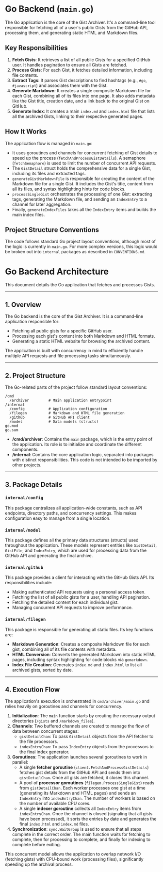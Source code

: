 # Go Backend (`main.go`)

The Go application is the core of the Gist Archiver. It's a command-line tool responsible for fetching all of a user's public Gists from the GitHub API, processing them, and generating static HTML and Markdown files.

## Key Responsibilities

1.  **Fetch Gists**: It retrieves a list of all public Gists for a specified GitHub user. It handles pagination to ensure all Gists are fetched.
2.  **Process Gists**: For each Gist, it fetches detailed information, including file contents.
3.  **Extract Tags**: It parses Gist descriptions to find hashtags (e.g., `#go`, `#javascript`) and associates them with the Gist.
4.  **Generate Markdown**: It creates a single composite Markdown file for each Gist, combining all of its files into one page. It also adds metadata like the Gist title, creation date, and a link back to the original Gist on GitHub.
5.  **Generate Index**: It creates a main `index.md` and `index.html` file that lists all the archived Gists, linking to their respective generated pages.

## How It Works

The application flow is managed in `main.go`:

- It uses goroutines and channels for concurrent fetching of Gist details to speed up the process (`fetchAndProcessGistDetails`). A semaphore (`fetchSemaphore`) is used to limit the number of concurrent API requests.
- The `GistDetail` struct holds the comprehensive data for a single Gist, including its files and extracted tags.
- `generateGistMarkdownFile` is responsible for creating the content of the Markdown file for a single Gist. It includes the Gist's title, content from all its files, and syntax highlighting hints for code blocks.
- `processSingleGist` orchestrates the processing of one Gist: extracting tags, generating the Markdown file, and sending an `IndexEntry` to a channel for later aggregation.
- Finally, `generateIndexFiles` takes all the `IndexEntry` items and builds the main index files.

## Project Structure Conventions

The code follows standard Go project layout conventions, although most of the logic is currently in `main.go`. For more complex versions, this logic would be broken out into `internal` packages as described in `CONVENTIONS.md`.
# Go Backend Architecture

This document details the Go application that fetches and processes Gists.

---

## 1. Overview

The Go backend is the core of the Gist Archiver. It is a command-line application responsible for:
- Fetching all public gists for a specific GitHub user.
- Processing each gist's content into both Markdown and HTML formats.
- Generating a static HTML website for browsing the archived content.

The application is built with concurrency in mind to efficiently handle multiple API requests and file processing tasks simultaneously.

---

## 2. Project Structure

The Go-related parts of the project follow standard layout conventions:

```
/cmd
  /archiver         # Main application entrypoint
/internal
  /config           # Application configuration
  /filegen          # Markdown and HTML file generation
  /github           # GitHub API client
  /model            # Data models (structs)
go.mod
go.sum
```

-   **/cmd/archiver**: Contains the `main` package, which is the entry point of the application. Its role is to initialize and coordinate the different components.
-   **/internal**: Contains the core application logic, separated into packages with distinct responsibilities. This code is not intended to be imported by other projects.

---

## 3. Package Details

### `internal/config`

This package centralizes all application-wide constants, such as API endpoints, directory paths, and concurrency settings. This makes configuration easy to manage from a single location.

### `internal/model`

This package defines all the primary data structures (structs) used throughout the application. These models represent entities like `GistDetail`, `GistFile`, and `IndexEntry`, which are used for processing data from the GitHub API and generating the final archive.

### `internal/github`

This package provides a client for interacting with the GitHub Gists API. Its responsibilities include:
-   Making authenticated API requests using a personal access token.
-   Fetching the list of all public gists for a user, handling API pagination.
-   Fetching the detailed content for each individual gist.
-   Managing concurrent API requests to improve performance.

### `internal/filegen`

This package is responsible for generating all static files. Its key functions are:
-   **Markdown Generation**: Creates a composite Markdown file for each gist, combining all of its file contents with metadata.
-   **HTML Conversion**: Converts the generated Markdown into static HTML pages, including syntax highlighting for code blocks via `gomarkdown`.
-   **Index File Creation**: Generates `index.md` and `index.html` to list all archived gists, sorted by date.

---

## 4. Execution Flow

The application's execution is orchestrated in `cmd/archiver/main.go` and relies heavily on goroutines and channels for concurrency.

1.  **Initialization**: The `main` function starts by creating the necessary output directories (`/gists` and `/markdown_files`).
2.  **Channels**: Two buffered channels are created to manage the flow of data between concurrent stages:
    -   `gistDetailChan`: To pass `GistDetail` objects from the API fetcher to the file processors.
    -   `indexEntryChan`: To pass `IndexEntry` objects from the processors to the final index generator.
3.  **Goroutines**: The application launches several goroutines to work in parallel:
    -   A single **fetcher goroutine** (`client.FetchAndProcessGistDetails`) fetches gist details from the GitHub API and sends them into `gistDetailChan`. Once all gists are fetched, it closes this channel.
    -   A pool of **processor goroutines** (`filegen.ProcessSingleGist`) reads from `gistDetailChan`. Each worker processes one gist at a time (generating its Markdown and HTML pages) and sends an `IndexEntry` into `indexEntryChan`. The number of workers is based on the number of available CPU cores.
    -   A single **indexer goroutine** collects all `IndexEntry` items from `indexEntryChan`. Once the channel is closed (signaling that all gists have been processed), it sorts the entries by date and generates the final `index.html` and `index.md` files.
4.  **Synchronization**: `sync.WaitGroup` is used to ensure that all steps complete in the correct order. The main function waits for fetching to complete, then for processing to complete, and finally for indexing to complete before exiting.

This concurrent model allows the application to overlap network I/O (fetching gists) with CPU-bound work (processing files), significantly speeding up the archival process.

